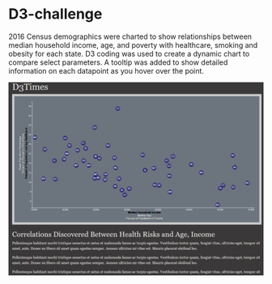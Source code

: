 # D3-challenge
2016 Census demographics were charted to show relationships between median household income, age, and poverty with healthcare, smoking and obesity for each state.  D3 coding was used to
create a dynamic chart to compare select parameters.  A tooltip was added to show detailed
information on each datapoint as you hover over the point.

![](2020-08-14-16-15-52.png)